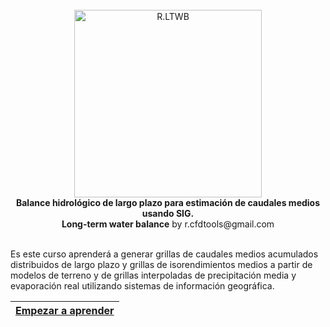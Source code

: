<div align="center">
  <br>
  <img alt="R.LTWB" src="https://github.com/rcfdtools/R.LTWB/blob/main/.icons/R.LTWB.svg" width="300px">
  <br><b>Balance hidrológico de largo plazo para estimación de caudales medios usando SIG.<br>Long-term water balance</b> by r.cfdtools@gmail.com<br><br>  
</div>

Es este curso aprenderá a generar grillas de caudales medios acumulados distribuidos de largo plazo y grillas de isorendimientos medios a partir de modelos de terreno y de grillas interpoladas de precipitación media y evaporación real utilizando sistemas de información geográfica.

| [Empezar a aprender](https://github.com/rcfdtools/R.LTWB/wiki) |
|----------------------------------------------------------------|

